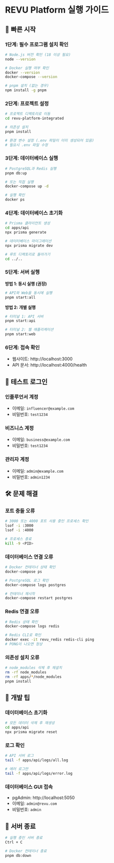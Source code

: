 # REVU Platform 실행 가이드

## 🚀 빠른 시작

### 1단계: 필수 프로그램 설치 확인

```bash
# Node.js 버전 확인 (18 이상 필요)
node --version

# Docker 실행 여부 확인
docker --version
docker-compose --version

# pnpm 설치 (없는 경우)
npm install -g pnpm
```

### 2단계: 프로젝트 설정

```bash
# 프로젝트 디렉토리로 이동
cd revu-platform-integrated

# 의존성 설치
pnpm install

# 환경 변수 설정 (.env 파일이 이미 생성되어 있음)
# 필요시 .env 파일 수정
```

### 3단계: 데이터베이스 실행

```bash
# PostgreSQL과 Redis 실행
pnpm db:up

# 또는 직접 실행
docker-compose up -d

# 실행 확인
docker ps
```

### 4단계: 데이터베이스 초기화

```bash
# Prisma 클라이언트 생성
cd apps/api
npx prisma generate

# 데이터베이스 마이그레이션
npx prisma migrate dev

# 루트 디렉토리로 돌아가기
cd ../..
```

### 5단계: 서버 실행

**방법 1: 동시 실행 (권장)**
```bash
# API와 Web을 동시에 실행
pnpm start:all
```

**방법 2: 개별 실행**
```bash
# 터미널 1: API 서버
pnpm start:api

# 터미널 2: 웹 애플리케이션
pnpm start:web
```

### 6단계: 접속 확인

- 웹사이트: http://localhost:3000
- API 문서: http://localhost:4000/health

## 🧪 테스트 로그인

### 인플루언서 계정
- 이메일: `influencer@example.com`
- 비밀번호: `test1234`

### 비즈니스 계정
- 이메일: `business@example.com`
- 비밀번호: `test1234`

### 관리자 계정
- 이메일: `admin@example.com`
- 비밀번호: `admin1234`

## 🛠️ 문제 해결

### 포트 충돌 오류
```bash
# 3000 또는 4000 포트 사용 중인 프로세스 확인
lsof -i :3000
lsof -i :4000

# 프로세스 종료
kill -9 <PID>
```

### 데이터베이스 연결 오류
```bash
# Docker 컨테이너 상태 확인
docker-compose ps

# PostgreSQL 로그 확인
docker-compose logs postgres

# 컨테이너 재시작
docker-compose restart postgres
```

### Redis 연결 오류
```bash
# Redis 상태 확인
docker-compose logs redis

# Redis CLI로 확인
docker exec -it revu_redis redis-cli ping
# PONG이 나오면 정상
```

### 의존성 설치 오류
```bash
# node_modules 삭제 후 재설치
rm -rf node_modules
rm -rf apps/*/node_modules
pnpm install
```

## 📝 개발 팁

### 데이터베이스 초기화
```bash
# 모든 데이터 삭제 후 재생성
cd apps/api
npx prisma migrate reset
```

### 로그 확인
```bash
# API 서버 로그
tail -f apps/api/logs/all.log

# 에러 로그만
tail -f apps/api/logs/error.log
```

### 데이터베이스 GUI 접속
- pgAdmin: http://localhost:5050
- 이메일: `admin@revu.com`
- 비밀번호: `admin`

## 🔄 서버 종료

```bash
# 실행 중인 서버 종료
Ctrl + C

# Docker 컨테이너 종료
pnpm db:down
```